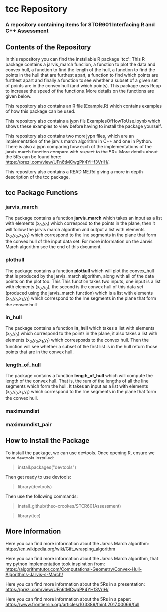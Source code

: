 # tcc Repository
### A repository containing items for STOR601 Interfacing R and C++ Assessment 

## Contents of the Repository

In this repository you can find the installable R package 'tcc': This R package contains a jarvis_march function, a function to plot the data and convex hull, a function to find the length of the hull, a function to find the points in the hull that are furthest apart, a function to find which points are furthest apart and finally a function to see whether a subset of a given set of points are in the convex hull (and which points). This package uses Rcpp to increase the speed of the functions. More details on the functions are given below.

This repository also contains an R file (Example.R) which contains examples of how this package can be used. 

This repository also contains a jypn file ExamplesOfHowToUse.ipynb which shows these examples to view before having to install the package yourself. 

This repository also contains two more jypn files, which are an implementation of the jarvis march algorithm in C++ and one in Python. There is also a jypn comparing how each of the implementations of the jarvis march function compare with respect to the 5Rs. More details about the 5Rs can be found here: https://prezi.com/view/UFn6tMCwgPK4YHf3VrlH/.

This repository also contains a READ ME.Rd giving a more in depth description of the tcc package. 

## tcc Package Functions

### jarvis_march

The package contains a function **jarvis_march** which takes an input as a list with elements (x<sub>0</sub>,y<sub>0</sub>) which correspond to the points in the plane, then it will follow the jarvis march algorithm and output a list with elements (x<sub>0</sub>,y<sub>0</sub>,x<sub>1</sub>,y<sub>1</sub>) which correspond to the line segments in the plane that form the convex hull of the input data set. For more information on the Jarvis March algorithm see the end of this document. 

### plothull

The package contains a function **plothull** which will plot the convex_hull that is produced by the jarvis_march algorithm, along with all of the data points on the plot too. This This function takes two inputs, one input is a list with elements (x<sub>0</sub>,y<sub>0</sub>), the second is the convex hull of this data set (produced using the jarvis_march function) which is a list with elements (x<sub>0</sub>,y<sub>0</sub>,x<sub>1</sub>,y<sub>1</sub>) which correspond to the line segments in the plane that form the convex hull. 

### in_hull

The package contains a function **in_hull** which takes a list with elements (x<sub>0</sub>,y<sub>0</sub>) which correspond to the points in the plane, it also takes a list with elements (x<sub>0</sub>,y<sub>0</sub>,x<sub>1</sub>,y<sub>1</sub>) which corresponds to the convex hull. Then the function will see whether a subset of the first list is in the hull return those points that are in the convex hull.  

### length_of_hull

The package contains a function **length_of_hull** which will compute the length of the convex hull. That is, the sum of the lengths of all the line segments which form the hull. It takes an input as a list with elements (x<sub>0</sub>,y<sub>0</sub>,x<sub>1</sub>,y<sub>1</sub>) which correspond to the line segments in the plane that form the convex hull. 

### maximumdist

### maximumdist_pair

## How to Install the Package

To install the package, we can use devtools. Once opening R, ensure we have devtools installed:

> install.packages("devtools")

Then get ready to use devtools: 

> library(devtools)

Then use the following commands: 

> install_github(theo-crookes/STOR601Assessment)

> library(tcc)

## More Information

Here you can find more information about the Jarvis March algorithm: https://en.wikipedia.org/wiki/Gift_wrapping_algorithm

Here you can find more information about the Jarvis March algorithm, that my python implementation took inspiration from: https://algorithmtutor.com/Computational-Geometry/Convex-Hull-Algorithms-Jarvis-s-March/

Here you can find more information about the 5Rs in a presentation: https://prezi.com/view/UFn6tMCwgPK4YHf3VrlH/

Here you can find more information about the 5Rs in a paper: https://www.frontiersin.org/articles/10.3389/fninf.2017.00069/full
